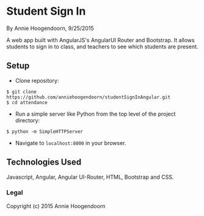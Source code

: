 # Student Sign In

By Annie Hoogendoorn, 9/25/2015

A web app built with AngularJS's AngularUI Router and Bootstrap. It allows students to sign in to class, and teachers to see which students are present.

## Setup

* Clone repository:
```console
$ git clone https://github.com/anniehoogendoorn/studentSignInAngular.git
$ cd attendance
```
* Run a simple server like Python from the top level of the project directory:
```console
$ python -m SimpleHTTPServer
```
* Navigate to `localhost:8000` in your browser.

## Technologies Used

Javascript, Angular, Angular UI-Router, HTML, Bootstrap and CSS.


### Legal

Copyright (c) 2015 Annie Hoogendoorn
